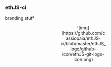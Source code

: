 ### ethJS-ci

branding stuff


<center>
<div style="width:148px">
![img](https://github.com/cassiopaia/ethJS-ci/blob/master/ethJS_logo/github-icon/ethJS-git-logo-icon.png)
</div>
</center>
